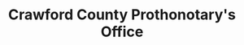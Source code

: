---
layout: repo
title: "Crawford County Prothonotary's Office"
id: 14089
permalink: repos/14089/
---